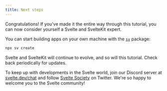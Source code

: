 ```yaml
---
title: Next steps
---
```


Congratulations! If you've made it the entire way through this tutorial, you can now consider yourself a Svelte and SvelteKit expert.

You can start building apps on your own machine with the [`sv`](https://www.npmjs.com/package/sv) package:

```bash
npx sv create
```

Svelte and SvelteKit will continue to evolve, and so will this tutorial. Check back periodically for updates.

To keep up with developments in the Svelte world, join our Discord server at [svelte.dev/chat](https://svelte.dev/chat) and follow [Svelte Society](https://twitter.com/sveltesociety) on Twitter. We're so happy to welcome you to the Svelte community!
